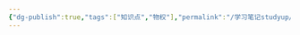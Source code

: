 ```yaml
---
{"dg-publish":true,"tags":["知识点","物权"],"permalink":"/学习笔记studyup/物权法学/占有消除危险请求权/","dgPassFrontmatter":true,"created":"2024-11-13T22:19:03.601+08:00","updated":"2024-11-13T22:19:22.942+08:00"}
---
```


